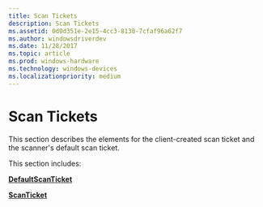 ```yaml
---
title: Scan Tickets
description: Scan Tickets
ms.assetid: 0d0d351e-2e15-4cc3-8130-7cfaf96a62f7
ms.author: windowsdriverdev
ms.date: 11/28/2017
ms.topic: article
ms.prod: windows-hardware
ms.technology: windows-devices
ms.localizationpriority: medium
---
```


# Scan Tickets


This section describes the elements for the client-created scan ticket and the scanner's default scan ticket.

This section includes:

[**DefaultScanTicket**](defaultscanticket.md)

[**ScanTicket**](scanticket.md)

 

 






